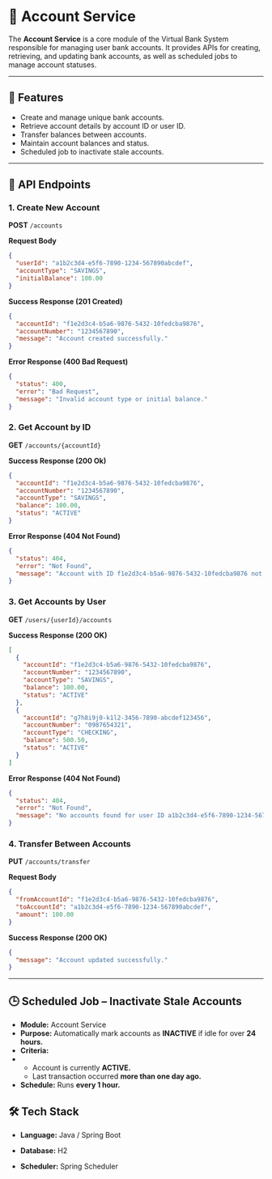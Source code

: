 # 🏦 Account Service  

The **Account Service** is a core module of the Virtual Bank System responsible for managing user bank accounts. It provides APIs for creating, retrieving, and updating bank accounts, as well as scheduled jobs to manage account statuses.  

---

## 🚀 Features  

- Create and manage unique bank accounts.  
- Retrieve account details by account ID or user ID.  
- Transfer balances between accounts.  
- Maintain account balances and status.  
- Scheduled job to inactivate stale accounts.  

---

## 📌 API Endpoints 

### 1. Create New Account  
**POST** `/accounts`  

**Request Body**  
```json
{
  "userId": "a1b2c3d4-e5f6-7890-1234-567890abcdef",
  "accountType": "SAVINGS",
  "initialBalance": 100.00
}
```
**Success Response (201 Created)**  
```json
{
  "accountId": "f1e2d3c4-b5a6-9876-5432-10fedcba9876",
  "accountNumber": "1234567890",
  "message": "Account created successfully."
}
```
**Error Response (400 Bad Request)**  
```json
{
  "status": 400,
  "error": "Bad Request",
  "message": "Invalid account type or initial balance."
}
```
### 2. Get Account by ID  
**GET** `/accounts/{accountId}`  


**Success Response (200 Ok)**  
```json
{
  "accountId": "f1e2d3c4-b5a6-9876-5432-10fedcba9876",
  "accountNumber": "1234567890",
  "accountType": "SAVINGS",
  "balance": 100.00,
  "status": "ACTIVE"
}
```
**Error Response (404 Not Found)**  
```json
{
  "status": 404,
  "error": "Not Found",
  "message": "Account with ID f1e2d3c4-b5a6-9876-5432-10fedcba9876 not found."
}
```
### 3. Get Accounts by User 
**GET** `/users/{userId}/accounts`  


**Success Response (200 OK)**  
```json
[
  {
    "accountId": "f1e2d3c4-b5a6-9876-5432-10fedcba9876",
    "accountNumber": "1234567890",
    "accountType": "SAVINGS",
    "balance": 100.00,
    "status": "ACTIVE"
  },
  {
    "accountId": "g7h8i9j0-k1l2-3456-7890-abcdef123456",
    "accountNumber": "0987654321",
    "accountType": "CHECKING",
    "balance": 500.50,
    "status": "ACTIVE"
  }
]
```
**Error Response (404 Not Found)**  
```json
{
  "status": 404,
  "error": "Not Found",
  "message": "No accounts found for user ID a1b2c3d4-e5f6-7890-1234-567890abcdef."
}
```
### 4. Transfer Between Accounts  
**PUT** `/accounts/transfer`  

**Request Body**  
```json
{
  "fromAccountId": "f1e2d3c4-b5a6-9876-5432-10fedcba9876",
  "toAccountId": "a1b2c3d4-e5f6-7890-1234-567890abcdef",
  "amount": 100.00
}
```
**Success Response (200 OK)**  
```json
{
  "message": "Account updated successfully."
}
```
---
## 🕒 Scheduled Job – Inactivate Stale Accounts
- **Module:** Account Service
- **Purpose:** Automatically mark accounts as **INACTIVE** if idle for over **24 hours.**
- **Criteria:**
- - Account is currently **ACTIVE.**
  - Last transaction occurred **more than one day ago.**
- **Schedule:** Runs **every 1 hour.**
## 🛠️ Tech Stack
- **Language:** Java / Spring Boot 

- **Database:** H2

- **Scheduler:** Spring Scheduler


